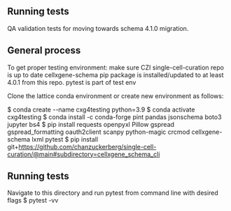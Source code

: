 Running tests
----------------
QA validation tests for moving towards schema 4.1.0 migration.


General process
---------------- 
To get proper testing environment: 
    make sure CZI single-cell-curation repo is up to date 
    cellxgene-schema pip package is installed/updated to at least 4.0.1 from this repo.
    pytest is part of test env

Clone the lattice conda environment or create new environment as follows:

$ conda create --name cxg4testing python=3.9
$ conda activate cxg4testing
$ conda install -c conda-forge pint pandas jsonschema boto3 jupyter bs4
$ pip install requests openpyxl Pillow gspread gspread_formatting oauth2client scanpy python-magic crcmod cellxgene-schema lxml pytest
$ pip install git+https://github.com/chanzuckerberg/single-cell-curation/@main#subdirectory=cellxgene_schema_cli


Running tests
---------------- 
Navigate to this directory and run pytest from command line with desired flags
$ pytest -vv
